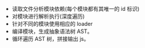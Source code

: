 - 读取文件分析模块依赖(每个模块都有其唯一的 id 标识)
- 对模块进行解析执行(深度遍历)
- 针对不同的模块使用相应的 loader
- 编译模块，生成抽象语法树 AST。
- 循环遍历 AST 树，拼接输出 js。

